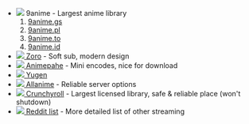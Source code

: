 - ![](https://cdn.animixplay.to/s/fav/9ani.png) 9anime - Largest anime library
	1. [9anime.gs](https://9anime.gs/)
	2. [9anime.pl](https://9anime.pl/)
	3. [9anime.to](https://9anime.to/)
	4. [9anime.id](https://9anime.id/)
- [![](https://cdn.animixplay.to/s/fav/zoro.png) Zoro](https://zoro.to/) - Soft sub, modern design
- [![](https://cdn.animixplay.to/s/fav/pahe.png) Animepahe](https://animepahe.ru/) - Mini encodes, nice for download
- [![](https://cdn.animixplay.to/s/fav/yugen.png) Yugen](https://yugen.to/)
- [![](https://cdn.animixplay.to/s/fav/allani.png) Allanime](https://allanime.site/) - Reliable server options
- [![](https://cdn.animixplay.to/s/fav/cr.png) Crunchyroll](https://crunchyroll.com/) - Largest licensed library, safe & reliable place (won't shutdown)
- [![](https://cdn.animixplay.to/s/fav/reddit.png) Reddit list](https://www.reddit.com/r/StreamingAnime/comments/wcn0rt/top_streaming_services_to_watch_anime/) - More detailed list of other streaming 
